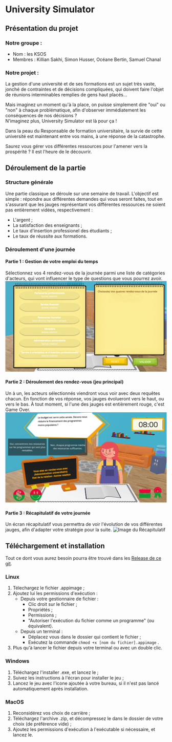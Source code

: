 # University Simulator

## Présentation du projet

### Notre groupe :
- Nom : les KSOS
- Membres : Killian Sakhi, Simon Husser, Océane Bertin, Samuel Chanal

### Notre projet :
La gestion d'une université et de ses formations est un sujet très vaste, jonché de contraintes et de décisions compliquées, qui doivent faire l'objet de réunions interminables remplies de gens haut placés...

Mais imaginez un moment qu'à la place, on puisse simplement dire "oui" ou "non" à chaque problématique, afin d'observer immédiatement les conséquences de nos décisions ?<br>
N'imaginez plus, University Simulator est là pour ça !

Dans la peau du Responsable de formation universitaire, la survie de cette université est maintenant entre vos mains, à une réponse de la catastrophe.

Saurez vous gérer vos différentes ressources pour l'amener vers la prospérité ? Il est l'heure de le découvrir.

## Déroulement de la partie

### Structure générale
Une partie classique se déroule sur une semaine de travail. L'objectif est simple : répondre aux différentes demandes qui vous seront faites, tout en s'assurant que les jauges représentant vos différentes ressources ne soient pas entièrement vidées, respectivement :
- L'argent ;
- La satisfaction des enseignants ;
- Le taux d'insertion professionel des étudiants ;
- Le taux de réussite aux formations.

### Déroulement d'une journée
#### Partie 1 : Gestion de votre emploi du temps
Sélectionnez vos 4 rendez-vous de la journée parmi une liste de catégories d'acteurs, qui vont influencer le type de questions que vous pourrez avoir.
![Image de l'agenda](/Screenshots/Agenda.png "L'agenda en jeu")

#### Partie 2 : Déroulement des rendez-vous (jeu principal)
Un à un, les acteurs sélectionnés viendront vous voir avec deux requêtes chacun. En fonction de vos réponse, vos jauges évolueront vers le haut, ou vers le bas. À tout moment, si l'une des jauges est entièrement rouge, c'est Game Over.
![Image du gameplay](/Screenshots/Gameplay.png "Un rendez vous avec l'administration")

#### Partie 3 : Récapitulatif de votre journée
Un écran récapitulatif vous permettra de voir l'évolution de vos différentes jauges, afin d'adapter votre stratégie pour la suite.
![Image du Récapitulatif](/Screenshots/Récap.png "Le Récapitulatif en jeu")

## Téléchargement et installation

Tout ce dont vous aurez besoin pourra être trouvé dans les [Release de ce git](https://gitlab.unistra.fr/projet-t31/university-simulator/-/releases).

### Linux
1. Télechargez le fichier .appimage ;
2. Ajoutez lui les permissions d'exécution :
    - Depuis votre gestionnaire de fichier :
        - Clic droit sur le fichier ;
        - Propriétés ;
        - Permissions ;
        - "Autoriser l'exécution du fichier comme un programme" (ou équivalent).
    - Depuis un terminal :
        - Déplacez vous dans le dossier qui contient le fichier ;
        - Exécutez la commande `chmod +x [nom du fichier].appimage` .
3. Plus qu'à lancer le fichier depuis votre terminal ou avec un double clic.

### Windows
1. Téléchargez l'installer .exe, et lancez le ;
2. Suivez les instructions à l'écran pour installer le jeu ;
3. Lancez le jeu avec l'icone ajoutée à votre bureau, si il n'est pas lancé automatiquement après installation.

### MacOS
1. Reconsidérez vos choix de carrière ;
2. Téléchargez l'archive .zip, et décompressez le dans le dossier de votre choix (de préférence vide) ;
3. Ajoutez les permissions d'exécution à l'exécutable si nécessaire, et lancez le.
